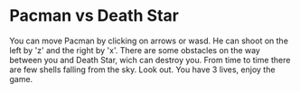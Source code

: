 # Pacman vs Death Star
You can move Pacman by clicking on arrows or wasd. He can shoot on the left by 'z' and the right by 'x'. There are some obstacles on the way between you and Death Star, wich can destroy you. From time to time there are few shells falling from the sky. Look out. 
You have 3 lives, enjoy the game.
